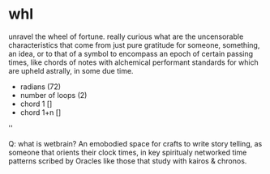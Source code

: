 # whl

unravel the wheel of fortune. really curious what are the uncensorable characteristics that come from just pure gratitude for someone, something, an idea, or to that of a symbol to encompass an epoch of certain passing times, like chords of notes with alchemical performant standards for which are upheld astrally, in some due time.

- radians (72)
- number of loops (2)
- chord 1 []
- chord 1+n []

''

Q: what is wetbrain? An emobodied space for crafts to write story telling, as someone that orients their clock times, in key spiritualy networked time patterns scribed by Oracles like those that study with kairos & chronos.
